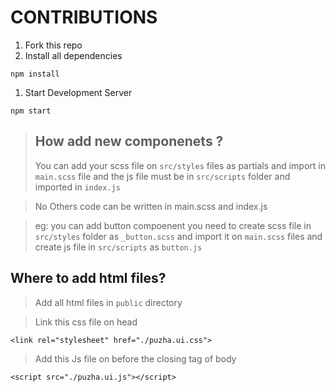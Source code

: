 # CONTRIBUTIONS

1. Fork this repo
1. Install all dependencies

```
npm install
```

1. Start Development Server

```
npm start
```

> ## How add new componenets ? <br>
>
> You can add your scss file on `src/styles` files as partials and import in `main.scss` file and the js file must be in `src/scripts` folder and imported in `index.js`

> No Others code can be written in main.scss and index.js

> eg: you can add button compoenent you need to create scss file in `src/styles` folder as `_button.scss` and import it on `main.scss` files and create js file in `src/scripts` as `button.js` 

## Where to add html files?
> Add all html files in `public` directory 

>Link this css file on head <br>
```
<link rel="stylesheet" href="./puzha.ui.css">
```

> Add this Js file on before the closing tag of body 
```
<script src="./puzha.ui.js"></script>
```